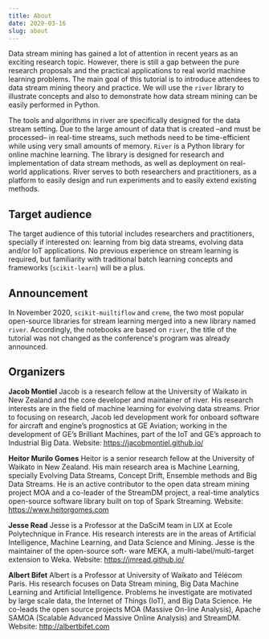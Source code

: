 ```yaml
---
title: About
date: 2020-03-16
slug: about
---
```


Data stream mining has gained a lot of attention in recent years as an exciting research topic. However, there is still a gap between the pure research proposals and the practical applications to real world machine learning problems. The main goal of this tutorial is to introduce attendees to data stream mining theory and practice. We will use the `river` library to illustrate concepts and also to demonstrate how data stream mining can be easily performed in Python.

The tools and algorithms in river are specifically designed for the data stream setting. Due to the large amount of data that is created –and must be processed– in real-time streams, such methods need to be time-efficient while using very small amounts of memory. `River` is a Python library for online machine learning. The library is designed for research and implementation of data stream methods, as well as deployment on real-world applications. River serves to both researchers and practitioners, as a platform to easily design and run experiments and to easily extend existing methods.

## Target audience

The target audience of this tutorial includes researchers and practitioners, specially if interested on: learning from big data streams, evolving data and/or IoT applications. No previous experience on stream learning is required, but familiarity with traditional batch learning concepts and frameworks (`scikit-learn`) will be a plus.

## Announcement
In November 2020, `scikit-muiltiflow` and `creme`, the two most popular open-source libraries for stream learning merged into a new library named `river`.
Accordingly, the notebooks are based on `river`, the title of the tutorial was not changed as the conference's program was already announced.

## Organizers

**Jacob Montiel**
Jacob is a research fellow at the University of Waikato in New Zealand and the core developer and maintainer of river. His research interests are in the field of machine learning for evolving data streams. Prior to focusing on research, Jacob led development work for onboard software for aircraft and engine’s prognostics at GE Aviation; working in the development of GE’s Brilliant Machines, part of the IoT and GE’s approach to Industrial Big Data.
Website: https://jacobmontiel.github.io/ 

**Heitor Murilo Gomes**
Heitor is a senior research fellow at the University of Waikato in New Zealand. His main research area is Machine Learning, specially Evolving Data Streams, Concept Drift, Ensemble methods and Big Data Streams. He is an active contributor to the open data stream mining project MOA and a co-leader of the StreamDM project, a real-time analytics open-source software library built on top of Spark Streaming.
Website: https://www.heitorgomes.com

**Jesse Read**
Jesse is a Professor at the DaSciM team in LIX at Ecole Polytechnique in France. His research interests are in the areas of Artificial Intelligence, Machine Learning, and Data Science and Mining. Jesse is the maintainer of the open-source soft- ware MEKA, a multi-label/multi-target extension to Weka.
Website: https://jmread.github.io/

**Albert Bifet**
Albert is a Professor at University of Waikato and Télécom Paris. His research focuses on Data Stream mining, Big Data Machine Learning and Artificial Intelligence. Problems he investigate are motivated by large scale data, the Internet of Things (IoT), and Big Data Science. He co-leads the open source projects MOA (Massive On-line Analysis), Apache SAMOA (Scalable Advanced Massive Online Analysis) and StreamDM.
Website: http://albertbifet.com